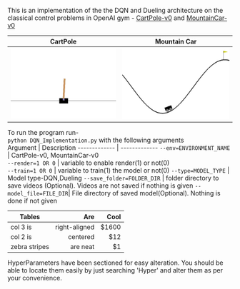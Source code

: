 This is an implementation of the the DQN and Dueling architecture on the classical control problems in OpenAI gym - [CartPole-v0](https://gym.openai.com/envs/CartPole-v0/) and [MountainCar-v0](https://gym.openai.com/envs/MountainCar-v0/)

| CartPole                        | Mountain Car                          | 
| ------------------------------- | ------------------------------------- |
| ![CartPole](/docs/CartPole.gif) | ![MountainCar](/docs/MountainCar.gif) |


To run the program run- <br />
`python DQN_Implementation.py` with the following arguments <br />
Argument  | Description 
------------- | -------------
`--env=ENVIRONMENT_NAME`   | CartPole-v0, MountainCar-v0  
`--render=1 OR 0` | variable to enable render(1) or not(0)  
`--train=1 OR 0`   | variable to train(1) the model or not(0) 
`--type=MODEL_TYPE` | Model type-DQN,Dueling 
`--save_folder=FOLDER_DIR` | folder directory to save videos (Optional). Videos are not saved if nothing is given
`--model_file=FILE_DIR`| File directory of saved model(Optional). Nothing is done if not given

| Tables        | Are           | Cool  |
| ------------- | -------------:| -----:|
| col 3 is      | right-aligned | $1600 |
| col 2 is      | centered      |   $12 |
| zebra stripes | are neat      |    $1 |

HyperParameters have been sectioned for easy alteration. You should be able to locate them easily by just searching 'Hyper' and alter them as per your convenience.
